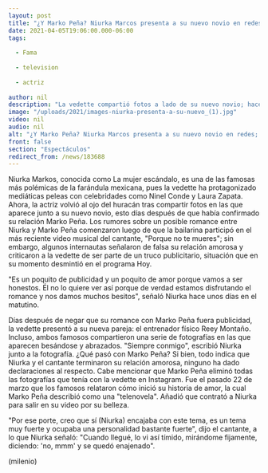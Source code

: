 ```yaml
---
layout: post
title: "¿Y Marko Peña? Niurka Marcos presenta a su nuevo novio en redes; así presume romance"
date: 2021-04-05T19:06:00.000-06:00
tags:
  
  - Fama
  
  - television
  
  - actriz
  
author: nil
description: "La vedette compartió fotos a lado de su nuevo novio; hace poco más de una semana, la vedette aseguraba tener una relación con Marko Peña, ¿terminó su romance con el cantante? "
image: "/uploads/2021/images-niurka-presenta-a-su-nuevo_(1).jpg"
video: nil
audio: nil
alt: "¿Y Marko Peña? Niurka Marcos presenta a su nuevo novio en redes; así presume romance"
front: false
section: "Espectáculos"
redirect_from: /news/183688
---
```


Niurka Markos, conocida como La mujer escándalo, es una de las famosas más polémicas de la farándula mexicana, pues la vedette ha protagonizado mediáticas peleas con celebridades como Ninel Conde y Laura Zapata. Ahora, la actriz volvió al ojo del huracán tras compartir fotos en las que aparece junto a su nuevo novio, esto días después de que había confirmado su relación Marko Peña.  Los rumores sobre un posible romance entre Niurka y Marko Peña comenzaron luego de que la bailarina participó en el más reciente video musical del cantante, "Porque no te mueres"; sin embargo, algunos internautas señalaron de falsa su relación amorosa y criticaron a la vedette de ser parte de un truco publicitario, situación que en su momento desmintió en el programa Hoy.

"Es un poquito de publicidad y un poquito de amor porque vamos a ser honestos. Él no lo quiere ver así porque de verdad estamos disfrutando el romance y nos damos muchos besitos", señaló Niurka hace unos días en el matutino.  

Días después de negar que su romance con Marko Peña fuera publicidad, la vedette presentó a su nueva pareja: el entrenador físico Reey Montaño. Incluso, ambos famosos compartieron una serie de fotografías en las que aparecen besándose y abrazados.  "Siempre conmigo", escribió Niurka junto a la fotografía.
¿Qué pasó con Marko Peña? Si bien, todo indica que Niurka y el cantante terminaron su relación amorosa, ninguno ha dado declaraciones al respecto. Cabe mencionar que Marko Peña eliminó todas las fotografías que tenía con la vedette en Instagram. Fue el pasado 22 de marzo que los famosos relataron cómo inició su historia de amor, la cual Marko Peña describió como una "telenovela". Añadió que contrató a Niurka para salir en su video por su belleza. 

"Por ese porte, creo que sí (Niurka) encajaba con este tema, es un tema muy fuerte y ocupaba una personalidad bastante fuerte", dijo el cantante, a lo que Niurka señaló: "Cuando llegué, lo vi así tímido, mirándome fijamente, diciendo: 'no, mmm' y se quedó enajenado".  

(milenio)